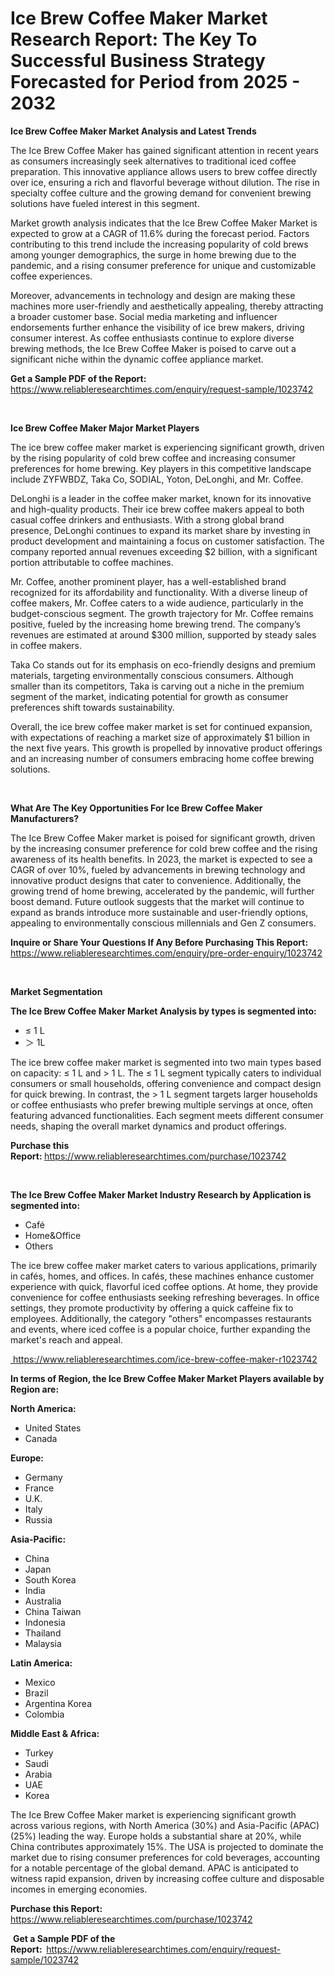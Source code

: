 <p><h1>Ice Brew Coffee Maker Market Research Report: The Key To Successful Business Strategy Forecasted for Period from 2025 - 2032</h1></p><p><strong>Ice Brew Coffee Maker Market Analysis and Latest Trends</strong></p>
<p><p>The Ice Brew Coffee Maker has gained significant attention in recent years as consumers increasingly seek alternatives to traditional iced coffee preparation. This innovative appliance allows users to brew coffee directly over ice, ensuring a rich and flavorful beverage without dilution. The rise in specialty coffee culture and the growing demand for convenient brewing solutions have fueled interest in this segment.</p><p>Market growth analysis indicates that the Ice Brew Coffee Maker Market is expected to grow at a CAGR of 11.6% during the forecast period. Factors contributing to this trend include the increasing popularity of cold brews among younger demographics, the surge in home brewing due to the pandemic, and a rising consumer preference for unique and customizable coffee experiences. </p><p>Moreover, advancements in technology and design are making these machines more user-friendly and aesthetically appealing, thereby attracting a broader customer base. Social media marketing and influencer endorsements further enhance the visibility of ice brew makers, driving consumer interest. As coffee enthusiasts continue to explore diverse brewing methods, the Ice Brew Coffee Maker is poised to carve out a significant niche within the dynamic coffee appliance market.</p></p>
<p><strong>Get a Sample PDF of the Report:&nbsp;</strong> <a href="https://www.reliableresearchtimes.com/enquiry/request-sample/1023742?utm_campaign=3262&utm_medium=2&utm_source=Github&utm_content=ia&utm_term=16042025&utm_id=ice-brew-coffee-maker">https://www.reliableresearchtimes.com/enquiry/request-sample/1023742</a></p>
<p>&nbsp;</p>
<p><strong>Ice Brew Coffee Maker Major Market Players</strong></p>
<p><p>The ice brew coffee maker market is experiencing significant growth, driven by the rising popularity of cold brew coffee and increasing consumer preferences for home brewing. Key players in this competitive landscape include ZYFWBDZ, Taka Co, SODIAL, Yoton, DeLonghi, and Mr. Coffee.</p><p>DeLonghi is a leader in the coffee maker market, known for its innovative and high-quality products. Their ice brew coffee makers appeal to both casual coffee drinkers and enthusiasts. With a strong global brand presence, DeLonghi continues to expand its market share by investing in product development and maintaining a focus on customer satisfaction. The company reported annual revenues exceeding $2 billion, with a significant portion attributable to coffee machines.</p><p>Mr. Coffee, another prominent player, has a well-established brand recognized for its affordability and functionality. With a diverse lineup of coffee makers, Mr. Coffee caters to a wide audience, particularly in the budget-conscious segment. The growth trajectory for Mr. Coffee remains positive, fueled by the increasing home brewing trend. The company’s revenues are estimated at around $300 million, supported by steady sales in coffee makers.</p><p>Taka Co stands out for its emphasis on eco-friendly designs and premium materials, targeting environmentally conscious consumers. Although smaller than its competitors, Taka is carving out a niche in the premium segment of the market, indicating potential for growth as consumer preferences shift towards sustainability.</p><p>Overall, the ice brew coffee maker market is set for continued expansion, with expectations of reaching a market size of approximately $1 billion in the next five years. This growth is propelled by innovative product offerings and an increasing number of consumers embracing home coffee brewing solutions.</p></p>
<p>&nbsp;</p>
<p><strong>What Are The Key Opportunities For Ice Brew Coffee Maker Manufacturers?</strong></p>
<p><p>The Ice Brew Coffee Maker market is poised for significant growth, driven by the increasing consumer preference for cold brew coffee and the rising awareness of its health benefits. In 2023, the market is expected to see a CAGR of over 10%, fueled by advancements in brewing technology and innovative product designs that cater to convenience. Additionally, the growing trend of home brewing, accelerated by the pandemic, will further boost demand. Future outlook suggests that the market will continue to expand as brands introduce more sustainable and user-friendly options, appealing to environmentally conscious millennials and Gen Z consumers.</p></p>
<p><strong>Inquire or Share Your Questions If Any Before Purchasing This Report:</strong> <a href="https://www.reliableresearchtimes.com/enquiry/pre-order-enquiry/1023742?utm_campaign=3262&utm_medium=2&utm_source=Github&utm_content=ia&utm_term=16042025&utm_id=ice-brew-coffee-maker">https://www.reliableresearchtimes.com/enquiry/pre-order-enquiry/1023742</a></p>
<p>&nbsp;</p>
<p><strong>Market Segmentation</strong></p>
<p><strong>The Ice Brew Coffee Maker Market Analysis by types is segmented into:</strong></p>
<p><ul><li>≤ 1 L</li><li>＞ 1L</li></ul></p>
<p><p>The ice brew coffee maker market is segmented into two main types based on capacity: ≤ 1 L and > 1 L. The ≤ 1 L segment typically caters to individual consumers or small households, offering convenience and compact design for quick brewing. In contrast, the > 1 L segment targets larger households or coffee enthusiasts who prefer brewing multiple servings at once, often featuring advanced functionalities. Each segment meets different consumer needs, shaping the overall market dynamics and product offerings.</p></p>
<p><strong>Purchase this Report:&nbsp;</strong><a href="https://www.reliableresearchtimes.com/purchase/1023742?utm_campaign=3262&utm_medium=2&utm_source=Github&utm_content=ia&utm_term=16042025&utm_id=ice-brew-coffee-maker">https://www.reliableresearchtimes.com/purchase/1023742</a></p>
<p>&nbsp;</p>
<p><strong>The Ice Brew Coffee Maker Market Industry Research by Application is segmented into:</strong></p>
<p><ul><li>Café</li><li>Home&Office</li><li>Others</li></ul></p>
<p><p>The ice brew coffee maker market caters to various applications, primarily in cafés, homes, and offices. In cafés, these machines enhance customer experience with quick, flavorful iced coffee options. At home, they provide convenience for coffee enthusiasts seeking refreshing beverages. In office settings, they promote productivity by offering a quick caffeine fix to employees. Additionally, the category "others" encompasses restaurants and events, where iced coffee is a popular choice, further expanding the market's reach and appeal.</p></p>
<p><a href="https://www.reliableresearchtimes.com/ice-brew-coffee-maker-r1023742?utm_campaign=3262&utm_medium=2&utm_source=Github&utm_content=ia&utm_term=16042025&utm_id=ice-brew-coffee-maker">&nbsp;https://www.reliableresearchtimes.com/ice-brew-coffee-maker-r1023742</a></p>
<p><strong>In terms of Region, the Ice Brew Coffee Maker Market Players available by Region are:</strong></p>
<p>
    <p> <strong> North America: </strong>
        <ul>
            <li>United States</li>
            <li>Canada</li>
        </ul>
        </p> 
    <p> <strong> Europe: </strong>
        <ul>
            <li>Germany</li>
            <li>France</li>
            <li>U.K.</li>
            <li>Italy</li>
            <li>Russia</li>
        </ul>
        </p> 
    <p> <strong> Asia-Pacific: </strong>
        <ul>
            <li>China</li>
            <li>Japan</li>
            <li>South Korea</li>
            <li>India</li>
            <li>Australia</li>
            <li>China Taiwan</li>
            <li>Indonesia</li>
            <li>Thailand</li>
            <li>Malaysia</li>
        </ul>
        </p> 
    <p> <strong> Latin America: </strong>
        <ul>
            <li>Mexico</li>
            <li>Brazil</li>
            <li>Argentina Korea</li>
            <li>Colombia</li>
        </ul>
        </p> 
    <p> <strong> Middle East & Africa: </strong>
        <ul>
            <li>Turkey</li>
            <li>Saudi</li>
            <li>Arabia</li>
            <li>UAE</li>
            <li>Korea</li>
        </ul>
    </p>
    </p>
<p><p>The Ice Brew Coffee Maker market is experiencing significant growth across various regions, with North America (30%) and Asia-Pacific (APAC) (25%) leading the way. Europe holds a substantial share at 20%, while China contributes approximately 15%. The USA is projected to dominate the market due to rising consumer preferences for cold beverages, accounting for a notable percentage of the global demand. APAC is anticipated to witness rapid expansion, driven by increasing coffee culture and disposable incomes in emerging economies.</p></p>
<p><strong>Purchase this Report: </strong><a href="https://www.reliableresearchtimes.com/purchase/1023742?utm_campaign=3262&utm_medium=2&utm_source=Github&utm_content=ia&utm_term=16042025&utm_id=ice-brew-coffee-maker">https://www.reliableresearchtimes.com/purchase/1023742</a></p>
<p>&nbsp;<strong>Get a Sample PDF of the Report:&nbsp;&nbsp;</strong><a href="https://www.reliableresearchtimes.com/enquiry/request-sample/1023742?utm_campaign=3262&utm_medium=2&utm_source=Github&utm_content=ia&utm_term=16042025&utm_id=ice-brew-coffee-maker">https://www.reliableresearchtimes.com/enquiry/request-sample/1023742</a></p>
<p><strong></strong></p>
<p><p></p><p></p><p></p></p>